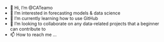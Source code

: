 - 👋 Hi, I’m @CATeamo
- 👀 I’m interested in forecasting models & data science
- 🌱 I’m currently learning how to use GitHub
- 💞️ I’m looking to collaborate on any data-related projects that a beginner can contribute to
- 📫 How to reach me ...

<!---
CATeamo/CATeamo is a ✨ special ✨ repository because its `README.md` (this file) appears on your GitHub profile.
You can click the Preview link to take a look at your changes.
--->

